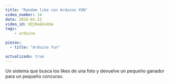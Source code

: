 ```yaml
---
title: "Random like con Arduino YUN"
video_number: 14
date: 2016-01-22
video_id: UQjNaGUvkUw
tags:
    - arduino

piezas:
  - title: "Arduino Yun"

actualizado: true
---
```


Un sistema que busca los likes de una foto y devuelve un pequeño ganador para un pequeño concurso.
